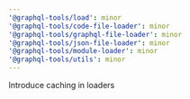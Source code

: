 ```yaml
---
'@graphql-tools/load': minor
'@graphql-tools/code-file-loader': minor
'@graphql-tools/graphql-file-loader': minor
'@graphql-tools/json-file-loader': minor
'@graphql-tools/module-loader': minor
'@graphql-tools/utils': minor
---
```


Introduce caching in loaders
